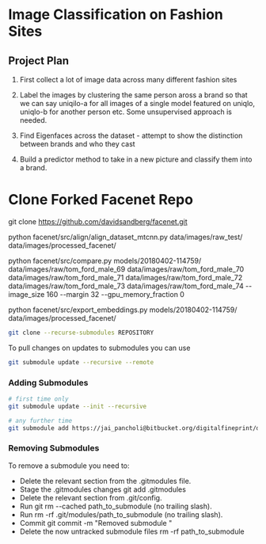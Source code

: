 # Image Classification on Fashion Sites
## Project Plan
1. First collect a lot of image data across many different fashion sites

2. Label the images by clustering the same person aross a brand so that we can say uniqilo-a for all images of a single model featured on uniqlo, uniqlo-b for another person etc. Some unsupervised approach is needed.

3. Find Eigenfaces across the dataset - attempt to show the distinction between brands and who they cast

4. Build a predictor method to take in a new picture and classify them into a brand.



# Clone Forked Facenet Repo



git clone https://github.com/davidsandberg/facenet.git

python facenet/src/align/align_dataset_mtcnn.py data/images/raw_test/ data/images/processed_facenet/

python facenet/src/compare.py models/20180402-114759/ data/images/raw/tom_ford_male_69 data/images/raw/tom_ford_male_70 data/images/raw/tom_ford_male_71 data/images/raw/tom_ford_male_72 data/images/raw/tom_ford_male_73 data/images/raw/tom_ford_male_74 --image_size 160 --margin 32 --gpu_memory_fraction 0

python facenet/src/export_embeddings.py models/20180402-114759/ data/images/processed_facenet/ 


```bash
git clone --recurse-submodules REPOSITORY
```

To pull changes on updates to submodules you can use
```bash
git submodule update --recursive --remote

```
### Adding Submodules
```bash
# first time only 
git submodule update --init --recursive

# any further time
git submodule add https://jai_pancholi@bitbucket.org/digitalfineprint/data.engineering.companyhouse_account_parser.git enrichment/manual/data.engineering.companyhouse_account_parser
```

### Removing Submodules
To remove a submodule you need to:

- Delete the relevant section from the .gitmodules file.
- Stage the .gitmodules changes git add .gitmodules
- Delete the relevant section from .git/config.
- Run git rm --cached path_to_submodule (no trailing slash).
- Run rm -rf .git/modules/path_to_submodule (no trailing slash).
- Commit git commit -m "Removed submodule <name>"
- Delete the now untracked submodule files rm -rf path_to_submodule
